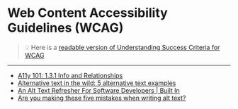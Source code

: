 # Web Content Accessibility Guidelines (WCAG)

> :bulb: Here is a [readable version of Understanding Success Criteria for WCAG](https://www.w3.org/WAI/WCAG22/Understanding/)

---


- [A11y 101: 1.3.1 Info and Relationships](https://tarnoff.info/2025/01/13/a11y-101-1-3-1-info-and-relationships/)
- [Alternative text in the wild: 5 alternative text examples](https://blog.pope.tech/2023/03/31/alternative-text-in-the-wild-5-alternative-text-examples/)
- [An Alt Text Refresher For Software Developers | Built In](https://builtin.com/software-engineering-perspectives/alt-text-for-developers)
- [Are you making these five mistakes when writing alt text?](https://www.a11yproject.com/posts/are-you-making-these-five-mistakes-when-writing-alt-text/)
